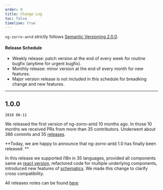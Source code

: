 ```yaml
---
order: 9
title: Change Log
toc: false
timeline: true
---
```

`ng-zorro-antd` strictly follows [Semantic Versioning 2.0.0](http://semver.org/lang/zh-CN/).

#### Release Schedule

* Weekly release: patch version at the end of every week for routine bugfix (anytime for urgent bugfix).
* Monthly release: minor version at the end of every month for new features.
* Major version release is not included in this schedule for breadking change and new features.

---

## 1.0.0
`2018 06-11`

We released the first version of ng-zorro-antd 10 months ago. In those 10 months we received PRs from more than 35 contributors. Underwent about 386 commits and 35 [releases](https://github.com/NG-ZORRO/ng-zorro-antd/releases).

**Today, we are happy to announce that ng-zorro-antd 1.0 has finally been released. **

In this release we supported i18n in 35 languages, provided all components same as [react version](https://ant.design/docs/react/introduce), refactored code for multiple underlying components, introduced new features of [schematics](https://blog.angular.io/schematics-an-introduction-dc1dfbc2a2b2). We made this change to clarify cross compatibility.

All releases notes can be found [here](https://github.com/NG-ZORRO/ng-zorro-antd/releases)